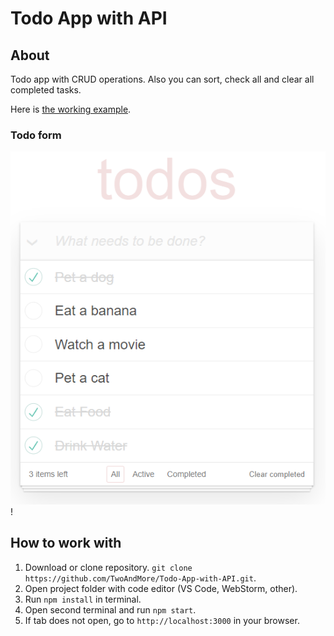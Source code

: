 # Todo App with API

## About
Todo app with CRUD operations. Also you can sort, check all and clear all completed tasks.

Here is [the working example](https://twoandmore.github.io/Todo-App-with-API/).

### Todo form
![img.png](todoApp.png)!

## How to work with
1. Download or clone repository. `git clone https://github.com/TwoAndMore/Todo-App-with-API.git`.
2. Open project folder with code editor (VS Code, WebStorm, other).
3. Run ```npm install``` in terminal.
4. Open second terminal and run ```npm start```.
5. If tab does not open, go to ```http://localhost:3000``` in your browser.

